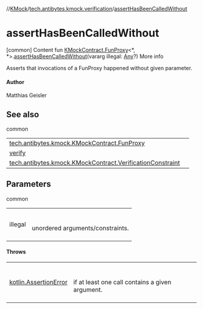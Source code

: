 //[KMock](../../index.md)/[tech.antibytes.kmock.verification](index.md)/[assertHasBeenCalledWithout](assert-has-been-called-without.md)



# assertHasBeenCalledWithout
[common]
Content
fun [KMockContract.FunProxy](../tech.antibytes.kmock/-k-mock-contract/-fun-proxy/index.md)<*, *>.[assertHasBeenCalledWithout](assert-has-been-called-without.md)(vararg illegal: [Any](https://kotlinlang.org/api/latest/jvm/stdlib/kotlin/-any/index.html)?)
More info


Asserts that invocations of a FunProxy happened without given parameter.



#### Author


Matthias Geisler



## See also

common

| | |
|---|---|
| <a name="tech.antibytes.kmock.verification//assertHasBeenCalledWithout/tech.antibytes.kmock.KMockContract.FunProxy[*,*]#kotlin.Array[kotlin.Any?]/PointingToDeclaration/"></a>[tech.antibytes.kmock.KMockContract.FunProxy](../tech.antibytes.kmock/-k-mock-contract/-fun-proxy/index.md)| <a name="tech.antibytes.kmock.verification//assertHasBeenCalledWithout/tech.antibytes.kmock.KMockContract.FunProxy[*,*]#kotlin.Array[kotlin.Any?]/PointingToDeclaration/"></a>|
| <a name="tech.antibytes.kmock.verification//assertHasBeenCalledWithout/tech.antibytes.kmock.KMockContract.FunProxy[*,*]#kotlin.Array[kotlin.Any?]/PointingToDeclaration/"></a>[verify](verify.md)| <a name="tech.antibytes.kmock.verification//assertHasBeenCalledWithout/tech.antibytes.kmock.KMockContract.FunProxy[*,*]#kotlin.Array[kotlin.Any?]/PointingToDeclaration/"></a>|
| <a name="tech.antibytes.kmock.verification//assertHasBeenCalledWithout/tech.antibytes.kmock.KMockContract.FunProxy[*,*]#kotlin.Array[kotlin.Any?]/PointingToDeclaration/"></a>[tech.antibytes.kmock.KMockContract.VerificationConstraint](../tech.antibytes.kmock/-k-mock-contract/-verification-constraint/index.md)| <a name="tech.antibytes.kmock.verification//assertHasBeenCalledWithout/tech.antibytes.kmock.KMockContract.FunProxy[*,*]#kotlin.Array[kotlin.Any?]/PointingToDeclaration/"></a>|



## Parameters

common

| | |
|---|---|
| <a name="tech.antibytes.kmock.verification//assertHasBeenCalledWithout/tech.antibytes.kmock.KMockContract.FunProxy[*,*]#kotlin.Array[kotlin.Any?]/PointingToDeclaration/"></a>illegal| <a name="tech.antibytes.kmock.verification//assertHasBeenCalledWithout/tech.antibytes.kmock.KMockContract.FunProxy[*,*]#kotlin.Array[kotlin.Any?]/PointingToDeclaration/"></a><br><br>unordered arguments/constraints.<br><br>|



#### Throws

| | |
|---|---|
| <a name="tech.antibytes.kmock.verification//assertHasBeenCalledWithout/tech.antibytes.kmock.KMockContract.FunProxy[*,*]#kotlin.Array[kotlin.Any?]/PointingToDeclaration/"></a>[kotlin.AssertionError](https://kotlinlang.org/api/latest/jvm/stdlib/kotlin/-assertion-error/index.html)| <a name="tech.antibytes.kmock.verification//assertHasBeenCalledWithout/tech.antibytes.kmock.KMockContract.FunProxy[*,*]#kotlin.Array[kotlin.Any?]/PointingToDeclaration/"></a><br><br>if at least one call contains a given argument.<br><br>|
